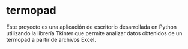 # termopad
Este proyecto es una aplicación de escritorio desarrollada en Python utilizando la librería Tkinter que permite analizar datos obtenidos de un termopad a partir de archivos Excel.
